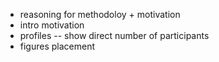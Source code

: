 
- reasoning for methodoloy + motivation
- intro motivation
- profiles -- show direct number of participants
- figures placement